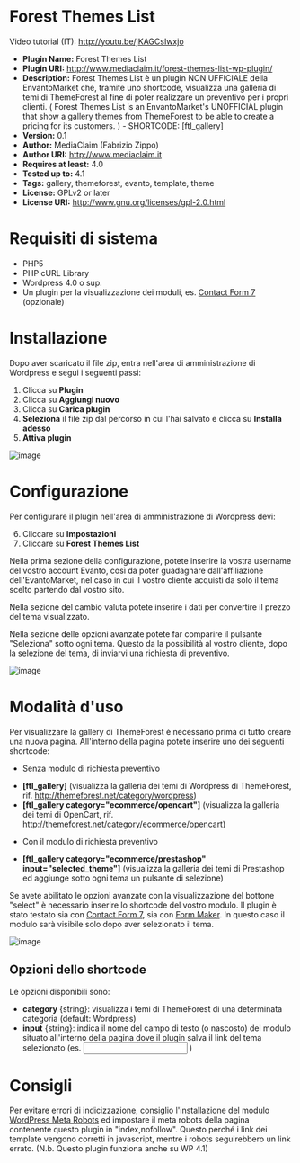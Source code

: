 ﻿Forest Themes List
==================

Video tutorial (IT): http://youtu.be/jKAGCsIwxjo

* **Plugin Name:** Forest Themes List
* **Plugin URI:** http://www.mediaclaim.it/forest-themes-list-wp-plugin/
* **Description:** Forest Themes List è un plugin NON UFFICIALE della EnvantoMarket che, tramite uno shortcode, visualizza una galleria di temi di ThemeForest al fine di poter realizzare un preventivo per i propri clienti. ( Forest Themes List is an EnvantoMarket's UNOFFICIAL plugin that show a gallery themes from ThemeForest to be able to create a pricing for its customers. ) - SHORTCODE: [ftl_gallery]
* **Version:** 0.1
* **Author:** MediaClaim (Fabrizio Zippo)
* **Author URI:** http://www.mediaclaim.it
* **Requires at least:** 4.0
* **Tested up to:** 4.1
* **Tags:** gallery, themeforest, evanto, template, theme
* **License:** GPLv2 or later
* **License URI:** http://www.gnu.org/licenses/gpl-2.0.html


# Requisiti di sistema

* PHP5
* PHP cURL Library
* Wordpress 4.0 o sup.
* Un plugin per la visualizzazione dei moduli, es. [Contact Form 7](https://wordpress.org/plugins/contact-form-7/)  (opzionale)


# Installazione

Dopo aver scaricato il file zip, entra nell'area di amministrazione di Wordpress e segui i seguenti passi:

1. Clicca su **Plugin**
2. Clicca su **Aggiungi nuovo**
3. Clicca su **Carica plugin**
4. **Seleziona** il file zip dal percorso in cui l'hai salvato e clicca su **Installa adesso**
5. **Attiva plugin**

![image](http://www.mediaclaim.it/wp-content/uploads/2014/12/installazione_ftl_1.jpg)

# Configurazione

Per configurare il plugin nell'area di amministrazione di Wordpress devi:

6. Cliccare su **Impostazioni**
7. Cliccare su **Forest Themes List**

Nella prima sezione della configurazione, potete inserire la vostra username del vostro account Evanto, così da poter guadagnare dall'affiliazione dell'EvantoMarket, nel caso in cui il vostro cliente acquisti da solo il tema scelto partendo dal vostro sito.

Nella sezione del cambio valuta potete inserire i dati per convertire il prezzo del tema visualizzato.

Nella sezione delle opzioni avanzate potete far comparire il pulsante "Seleziona" sotto ogni tema. Questo da la possibilità al vostro cliente, dopo la selezione del tema, di inviarvi una richiesta di preventivo.

![image](http://www.mediaclaim.it/wp-content/uploads/2014/12/installazione_ftl_2.jpg)

# Modalità d'uso

Per visualizzare la gallery di ThemeForest è necessario prima di tutto creare una nuova pagina. All'interno della pagina potete inserire uno dei seguenti shortcode:

- Senza modulo di richiesta preventivo

* **[ftl_gallery]** (visualizza la galleria dei temi di Wordpress di ThemeForest, rif. http://themeforest.net/category/wordpress)
* **[ftl_gallery category="ecommerce/opencart"]** (visualizza la galleria dei temi di OpenCart, rif. http://themeforest.net/category/ecommerce/opencart)

- Con il modulo di richiesta preventivo

* **[ftl_gallery category="ecommerce/prestashop" input="selected_theme"]** (visualizza la galleria dei temi di Prestashop ed aggiunge sotto ogni tema un pulsante di selezione)

Se avete abilitato le opzioni avanzate con la visualizzazione del bottone "select" è necessario inserire lo shortcode del vostro modulo. Il plugin è stato testato sia con [Contact Form 7](https://wordpress.org/plugins/contact-form-7/), sia con [Form Maker](https://wordpress.org/plugins/form-maker/). In questo caso il modulo sarà visibile solo dopo aver selezionato il tema.

![image](http://www.mediaclaim.it/wp-content/uploads/2014/12/uso_ftl.jpg)

## Opzioni dello shortcode

Le opzioni disponibili sono:

* **category** {string}: visualizza i temi di ThemeForest di una determinata categoria (default: Wordpress)
* **input** {string}: indica il nome del campo di testo (o nascosto) del modulo situato all'interno della pagina dove il plugin salva il link del tema selezionato (es. <input type="text" name="selectedTheme" value="" readonly="readonly" /> )
 
# Consigli

Per evitare errori di indicizzazione, consiglio l'installazione del modulo [WordPress Meta Robots](https://wordpress.org/plugins/wordpress-meta-robots/) ed impostare il meta robots della pagina contenente questo plugin in "index,nofollow". Questo perché i link dei template vengono corretti in javascript, mentre i robots seguirebbero un link errato. (N.b. Questo plugin funziona anche su WP 4.1)
